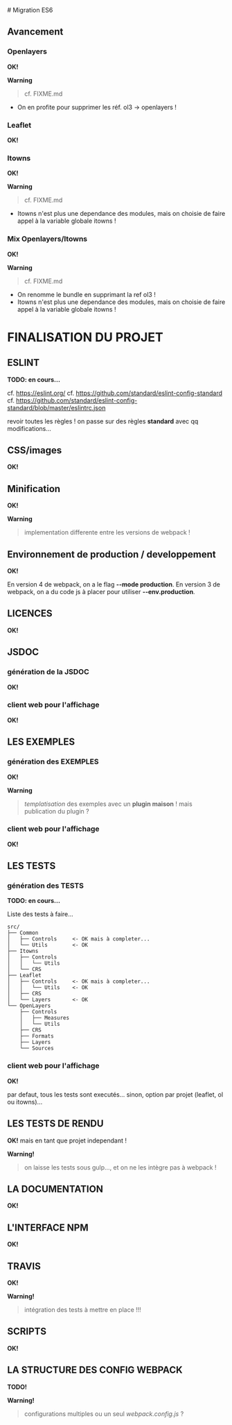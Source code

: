 # Migration ES6

## Avancement

### Openlayers

**OK!**

**Warning**
> cf. FIXME.md
- On en profite pour supprimer les réf. ol3 -> openlayers !

### Leaflet

**OK!**

### Itowns

**OK!**

**Warning**
> cf. FIXME.md
- Itowns n'est plus une dependance des modules,
mais on choisie de faire appel à la variable globale itowns !

### Mix Openlayers/Itowns

**OK!**

**Warning**
> cf. FIXME.md
- On renomme le bundle en supprimant la ref ol3 !
- Itowns n'est plus une dependance des modules,
mais on choisie de faire appel à la variable globale itowns !


# FINALISATION DU PROJET

## ESLINT

**TODO: en cours...**

cf. https://eslint.org/
cf. https://github.com/standard/eslint-config-standard
cf. https://github.com/standard/eslint-config-standard/blob/master/eslintrc.json

revoir toutes les règles !
on passe sur des règles **standard** avec qq modifications...

## CSS/images

**OK!**

## Minification

**OK!**

**Warning**
> implementation differente entre les versions de webpack !

## Environnement de production / developpement

**OK!**

En version 4 de webpack, on a le flag **--mode production**.
En version 3 de webpack, on a du code js à placer pour utiliser **--env.production**.

## LICENCES

**OK!**

## JSDOC

### génération de la JSDOC

**OK!**

### client web pour l'affichage

**OK!**

## LES EXEMPLES

### génération des EXEMPLES

**OK!**

**Warning**
> *templatisation* des exemples avec un **plugin maison** !
> mais publication du plugin ?

### client web pour l'affichage

**OK!**

## LES TESTS

### génération des TESTS

**TODO: en cours...**

Liste des tests à faire...

    src/
    ├── Common
    │   ├── Controls     <- OK mais à completer...
    │   └── Utils        <- OK
    ├── Itowns
    │   ├── Controls
    │   │   └── Utils
    │   └── CRS
    ├── Leaflet
    │   ├── Controls     <- OK mais à completer...
    │   │   └── Utils    <- OK
    │   ├── CRS
    │   └── Layers       <- OK
    └── OpenLayers
        ├── Controls
        │   ├── Measures
        │   └── Utils
        ├── CRS
        ├── Formats
        ├── Layers
        └── Sources

### client web pour l'affichage

**OK!**

par defaut, tous les tests sont executés...
sinon, option par projet (leaflet, ol ou itowns)...

## LES TESTS DE RENDU

**OK!** mais en tant que projet independant !

**Warning!**
> on laisse les tests sous gulp..., et on ne les intègre pas à webpack !

## LA DOCUMENTATION

**OK!**

## L'INTERFACE NPM

**OK!**

## TRAVIS

**OK!**

**Warning!**
> intégration des tests à mettre en place !!!

## SCRIPTS

**OK!**

## LA STRUCTURE DES CONFIG WEBPACK

**TODO!**

**Warning!**
> configurations multiples ou un seul *webpack.config.js* ?

